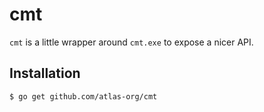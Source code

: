 cmt
===

``cmt`` is a little wrapper around ``cmt.exe`` to expose a nicer API.

## Installation

```sh
$ go get github.com/atlas-org/cmt
```

